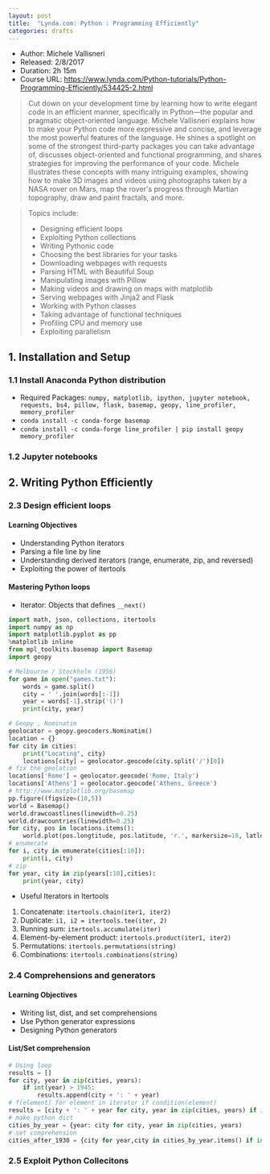 ```yaml
---
layout: post
title:  "Lynda.com: Python : Programming Efficiently"
categories: drafts
---
```



* Author: Michele Vallisneri
* Released: 2/8/2017
* Duration: 2h 15m
* Course URL: <https://www.lynda.com/Python-tutorials/Python-Programming-Efficiently/534425-2.html>

> Cut down on your development time by learning how to write elegant code in an efficient manner, specifically in Python—the popular and pragmatic object-oriented language. Michele Vallisneri explains how to make your Python code more expressive and concise, and leverage the most powerful features of the language. He shines a spotlight on some of the strongest third-party packages you can take advantage of, discusses object-oriented and functional programming, and shares strategies for improving the performance of your code. Michele illustrates these concepts with many intriguing examples, showing how to make 3D images and videos using photographs taken by a NASA rover on Mars, map the rover's progress through Martian topography, draw and paint fractals, and more.

> Topics include:
> * Designing efficient loops
> * Exploiting Python collections
> * Writing Pythonic code
> * Choosing the best libraries for your tasks
> * Downloading webpages with requests
> * Parsing HTML with Beautiful Soup
> * Manipulating images with Pillow
> * Making videos and drawing on maps with matplotlib
> * Serving webpages with Jinja2 and Flask
> * Working with Python classes
> * Taking advantage of functional techniques
> * Profiling CPU and memory use
> * Exploiting parallelism

## 1. Installation and Setup
### 1.1 Install Anaconda Python distribution
* Required Packages: `numpy, matplotlib, ipython, jupyter notebook, requests, bs4, pillow, flask, basemap, geopy, line_profiler, memory_profiler`
* `conda install -c conda-forge basemap`
* `conda install -c conda-forge line_profiler | pip install geopy memory_profiler`
### 1.2 Jupyter notebooks

## 2. Writing Python Efficiently

### 2.3 Design efficient loops
#### Learning Objectives
* Understanding Python iterators
* Parsing a file line  by line
* Understanding derived iterators (range, enumerate, zip, and reversed)
* Exploiting the power of itertools

#### Mastering Python loops
* Iterator: Objects that defines `__next()`

```python
import math, json, collections, itertools
import numpy as np
import matplotlib.pyplot as pp
%matplotlib inline
from mpl_toolkits.basemap import Basemap
import geopy

# Melbourne / Stockholm (1956)
for game in open("games.txt"):
    words = game.split()
    city = ' '.join(words[:-1])
    year = words[-1].strip('()')
    print(city, year)

# Geopy , Nominatim
geolocator = geopy.geocoders.Nominatim()
location = {}
for city in cities:
    print("Locating", city)
    locations[city] = geolocator.geocode(city.split('/')[0])
# fix the geolation
locations['Rome'] = geolocator.geocode('Rome, Italy')
locations['Athens'] = geolocator.geocode('Athens, Greece')
# http://www.matplotlib.org/basemap
pp.figure((figsize=(10,5))
world = Basemap()
world.drawcoastlines(linewidth=0.25)
world.drawcountries(linewidth=0.25)
for city, pos in locations.items():
    world.plot(pos.longtitude, pos.latitude, 'r.', markersize=10, latlon=True)
# enumerate
for i, city in emumerate(cities[:10]):
    print(i, city)
# zip
for year, city in zip(years[:10],cities):
    print(year, city)
```

* Useful Iterators in Itertools
1. Concatenate: `itertools.chain(iter1, iter2)`
2. Duplicate: `i1, i2 = itertools.tee(iter, 2)`
3. Running sum: `itertools.accumulate(iter)`
4. Element-by-element product: `itertools.product(iter1, iter2)`
5. Permutations: `itertools.permutations(string)`
6. Combinations: `itertools.combinations(string)`

### 2.4 Comprehensions and generators

#### Learning Objectives
* Writing list, dist, and set comprehensions
* Use Python generator expressions
* Designing Python generators
#### List/Set comprehension
```python
# Using loop
results = []
for city, year in zip(cities, years):
    if int(year) > 1945:
        results.append(city + ': ' + year)
# f(element) for element in iterator if condition(element)
results = [city + ': ' + year for city, year in zip(cities, years) if int(year) > 1945]
# make python dict
cities_by_year = {year: city for city, year in zip(cities, years)
# set comprehension
cities_after_1930 = {city for year,city in cities_by_year.items() if int(year) > 1930 }
```


### 2.5 Exploit Python Collecitons


